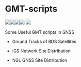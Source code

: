 # GMT-scripts

![](https://img.shields.io/badge/build-passing-brightgreen.svg)![](https://img.shields.io/badge/platform-Linux-orange.svg)![](https://img.shields.io/badge/compiler-shell-yellow.svg)![](https://img.shields.io/badge/author-Jason%20Ding-blue.svg) ![](https://img.shields.io/badge/license-MIT-ff69b4.svg)

 Some Useful GMT scripts in GNSS

- Ground Tracks of BDS Satellites

  [](https://github.com/Sardingfish/GMT-scripts/blob/master/SatTracks/SatTracks.png)

- IGS Network Site Distribution

  [](https://github.com/Sardingfish/GMT-scripts/blob/master/IGSsites/IGSsites.png)

- NGL GNSS Site Distribution

  [](https://github.com/Sardingfish/GMT-scripts/tree/master/NGLsites)

